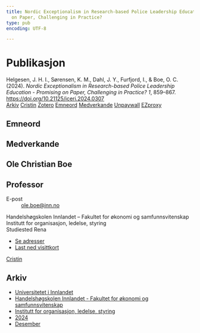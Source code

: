 ```yaml
---
title: Nordic Exceptionalism in Research-based Police Leadership Education - Promising
  on Paper, Challenging in Practice?
type: pub
encoding: UTF-8

---
```

<h1>Publikasjon</h1>
<article id="csl-bib-container-R45L2RGY" class="csl-bib-container">
  <div class="csl-bib-body"> <div class="csl-entry">Helgesen, J. H. I., Sørensen, K. M., Dahl, J. Y., Furfjord, I., &#38; Boe, O. C. (2024). <i>Nordic Exceptionalism in Research-based Police Leadership Education - Promising on Paper, Challenging in Practice?</i> <i>1</i>, 859–867. <a href="https://doi.org/10.21125/iceri.2024.0307">https://doi.org/10.21125/iceri.2024.0307</a></div> </div>
  <div class="csl-bib-buttons">
    <a href="#taxonomy-article-R45L2RGY" alt="archive" class="csl-bib-button">Arkiv</a>
    <a href="https://app.cristin.no/results/show.jsf?id=2328803" alt="Cristin" class="csl-bib-button">Cristin</a>
    <a href="http://zotero.org/groups/5881554/items/R45L2RGY" alt="Zotero" class="csl-bib-button">Zotero</a>
    <a href="#keywords-article-R45L2RGY" alt="keywords" class="csl-bib-button">Emneord</a>
    <a href="#contributors-article-R45L2RGY" alt="contributors" class="csl-bib-button">Medverkande</a>
    <a href="https://doi.org/10.21125/iceri.2024.0307" alt="Unpaywall" class="csl-bib-button">Unpaywall</a>
    <a href="https://doi.org/10.21125/iceri.2024.0307" alt="EZproxy" class="csl-bib-button">EZproxy</a>
  </div>
  <div id="csl-bib-meta-container-R45L2RGY"></div>
</article>
<div id="csl-bib-meta-R45L2RGY" class="csl-bib-meta">
  <article id="keywords-article-R45L2RGY" class="keywords-article">
    <h1>Emneord</h1>
    
  </article>
  <article id="contributors-article-R45L2RGY" class="contributors-article">
    <h1>Medverkande</h1>
    <div class="personas"> <div class="vrtx-hinn-person-card"> <div class="photo"> <i class="lar la-user-circle missing-person"></i> </div> <div class="info"> <hgroup><h1>Ole Christian Boe</h1> <h2>Professor</h2> </hgroup><dl> <dt>E-post</dt> <dd> <a href="mailto:ole.boe@inn.no">ole.boe@inn.no</a> </dd> </dl> <p> Handelshøgskolen Innlandet – Fakultet for økonomi og samfunnsvitenskap<br> Institutt for organisasjon, ledelse, styring<br> Studiested Rena </p> <ul class="vrtx-hinn-links"> <li><a href="https://www.inn.no/finn-en-ansatt/ole-boe.html#vrtx-hinn-addresses">Se adresser</a></li> <li><a href="https://www.inn.no/finn-en-ansatt/ole-boe.html?vrtx=vcf">Last ned visittkort</a></li> </ul> </div> </div> <a href="https://app.cristin.no/persons/show.jsf?id=603087" alt="Cristin URL" class="personas-cristin">Cristin</a> </div>
  </article>
  <article id="taxonomy-article-R45L2RGY" class="taxonomy-article">
    <h1>Arkiv</h1>
    <ul>
      <li>
        <a href="/nn/archive/?key=3DCRN523">Universitetet i Innlandet</a>
      </li>
      <li>
        <a href="/nn/archive/?key=DU8Q9LN9">Handelshøgskolen Innlandet - Fakultet for økonomi og samfunnsvitenskap</a>
      </li>
      <li>
        <a href="/nn/archive/?key=4LUWR3ZM">Institutt for organisasjon, ledelse, styring</a>
      </li>
      <li>
        <a href="/nn/archive/?key=TY5PNNUR">2024</a>
      </li>
      <li>
        <a href="/nn/archive/?key=YRAMKLSV">Desember</a>
      </li>
    </ul>
  </article>
</div>
